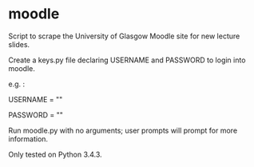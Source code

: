 # moodle
Script to scrape the University of Glasgow Moodle site for new lecture slides.

Create a keys.py file declaring USERNAME and PASSWORD to login into moodle.

e.g. :

USERNAME = "<username>"

PASSWORD = "<password>"

Run moodle.py with no arguments; user prompts will prompt for more information.

Only tested on Python 3.4.3.